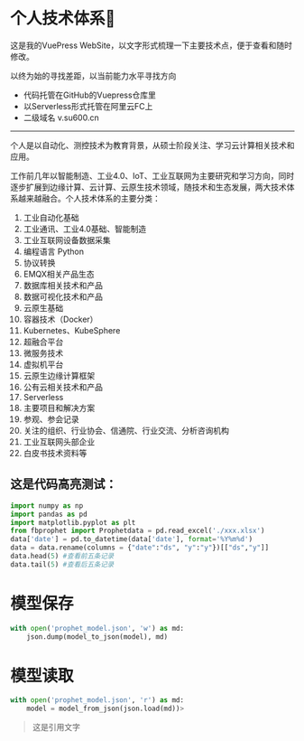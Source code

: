 # 个人技术体系🚀️

这是我的VuePress WebSite，以文字形式梳理一下主要技术点，便于查看和随时修改。

以终为始的寻找差距，以当前能力水平寻找方向

- 代码托管在GitHub的Vuepress仓库里
- 以Serverless形式托管在阿里云FC上
- 二级域名 v.su600.cn

---

个人是以自动化、测控技术为教育背景，从硕士阶段关注、学习云计算相关技术和应用。

工作前几年以智能制造、工业4.0、IoT、工业互联网为主要研究和学习方向，同时逐步扩展到边缘计算、云计算、云原生技术领域，随技术和生态发展，两大技术体系越来越融合。个人技术体系的主要分类：

1. 工业自动化基础
2. 工业通讯、工业4.0基础、智能制造
3. 工业互联网设备数据采集
4. 编程语言 Python
5. 协议转换
6. EMQX相关产品生态
7. 数据库相关技术和产品
8. 数据可视化技术和产品
9. 云原生基础
10. 容器技术（Docker）
11. Kubernetes、KubeSphere
12. 超融合平台
13. 微服务技术
14. 虚拟机平台
15. 云原生边缘计算框架
16. 公有云相关技术和产品
17. Serverless
18. 主要项目和解决方案
19. 参观、参会记录
20. 关注的组织、行业协会、信通院、行业交流、分析咨询机构
21. 工业互联网头部企业
22. 白皮书技术资料等

## 这是代码高亮测试：

```python
import numpy as np
import pandas as pd
import matplotlib.pyplot as plt
from fbprophet import Prophetdata = pd.read_excel('./xxx.xlsx')
data['date'] = pd.to_datetime(data['date'], format='%Y%m%d')
data = data.rename(columns = {"date":"ds", "y":"y"})[["ds","y"]]
data.head(5) #查看前五条记录
data.tail(5) #查看后五条记录
```

# 模型保存

```python
with open('prophet_model.json', 'w') as md:
    json.dump(model_to_json(model), md)
```

# 模型读取

```python
with open('prophet_model.json', 'r') as md:
    model = model_from_json(json.load(md))> 
```

> 这是引用文字

